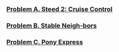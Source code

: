 
### [Problem A. Steed 2: Cruise Control](https://codejam.withgoogle.com/codejam/contest/8294486/dashboard)
### [Problem B. Stable Neigh-bors](https://codejam.withgoogle.com/codejam/contest/8294486/dashboard#s=p1)
### [Problem C. Pony Express](https://codejam.withgoogle.com/codejam/contest/8294486/dashboard#s=p2)

